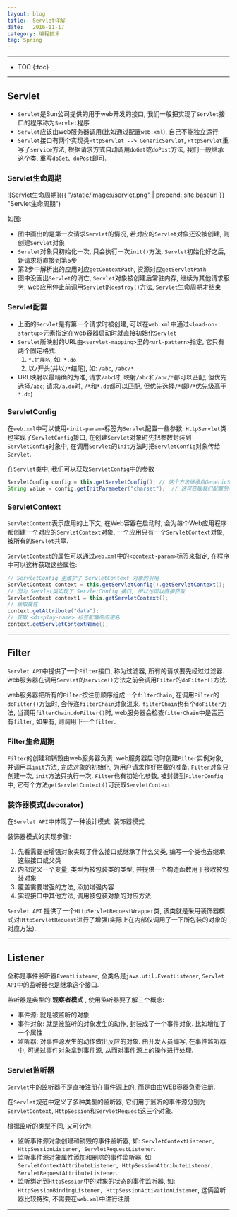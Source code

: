 ```yaml
---
layout: blog
title:  Servlet详解
date:   2016-11-17
category: 编程技术
tag: Spring
---
```




*****

* TOC
{:toc}

*****

## Servlet

* `Servlet`是Sun公司提供的用于web开发的接口, 我们一般把实现了`Servlet`接口的程序称为`Servlet`程序
* `Servlet`应该由web服务器调用(比如通过配置`web.xml`), 自己不能独立运行
* `Servlet`接口有两个实现类`HttpServlet --> GenericServlet`, `HttpServlet`重写了`service`方法, 根据请求方式自动调用`doGet`或`doPost`方法, 我们一般继承这个类, 重写`doGet、doPost`即可.

### Servlet生命周期

![Servlet生命周期]({{ "/static/images/servlet.png"  | prepend: site.baseurl }} "Servlet生命周期")

如图:

* 图中画出的是第一次请求`Servlet`的情况, 若对应的`Servlet`对象还没被创建, 则创建`Servlet`对象
* `Servlet`对象只初始化一次, 只会执行一次`init()`方法, `Servlet`初始化好之后, 新请求将直接到第5步
* 第2步中解析出的应用对应`getContextPath`, 资源对应`getServletPath`
* 图中没画出`Servlet`的消亡, `Servlet`对象被创建后常驻内存, 继续为其他请求服务; web应用停止前调用`Servlet`的`destroy()`方法, `Servlet`生命周期才结束

### Servlet配置

* 上面的`Servlet`是有第一个请求时被创建, 可以在`web.xml`中通过`<load-on-startup>`元素指定在web容器启动时就直接初始化`Servlet`
* `Servlet`所映射的URL由`<servlet-mapping>`里的`<url-pattern>`指定, 它只有两个固定格式:
  1. `*.扩展名`, 如: `*.do`
  2. 以`/`开头(并以`/*`结尾), 如: `/abc`, `/abc/*`
* URL映射以最精确的为准, 请求`/abc`时, 映射`/abc`和`/abc/*`都可以匹配, 但优先选择`/abc`; 请求`/a.do`时,
`/*`和`*.do`都可以匹配, 但优先选择`/*`(即`/*`优先级高于`*.do`)

### ServletConfig
在`web.xml`中可以使用`<init-param>`标签为`Servlet`配置一些参数. `HttpServlet`类也实现了`ServletConfig`接口, 在创建`Servlet`对象时先把参数封装到`ServletConfig`对象中, 在调用`Servlet`的`init`方法时把`ServletConfig`对象传给`Servlet`.

在`Servlet`类中, 我们可以获取`ServletConfig`中的参数

~~~java
ServletConfig config = this.getServletConfig(); // 这个方法继承自GenericServlet
String value = config.getInitParameter("charset");  // 这可获取我们配置的参数
~~~

### ServletContext
`ServletContext`表示应用的上下文, 在Web容器在启动时, 会为每个Web应用程序都创建一个对应的`ServletContext`对象, 一个应用只有一个`ServletContext`对象, 被所有的`Servlet`共享.

`ServletContext`的属性可以通过`web.xml`中的`<context-param>`标签来指定, 在程序中可以这样获取这些属性:

~~~java
// ServletConfig 里维护了 ServletContext 对象的引用
ServletContext context = this.getServletConfig().getServletContext();
// 因为 Servlet类实现了 ServletConfig 接口, 所以也可以直接获取
ServletContext context1 = this.getServletContext();
// 获取属性
context.getAttribute("data");
// 获取 <display-name> 标签配置的应用名
context.getServletContextName();
~~~

*****

## Filter

`Servlet API`中提供了一个`Filter`接口, 称为过滤器, 所有的请求要先经过过滤器. web服务器在调用`Servlet`的`service()`方法之前会调用`Filter`的`doFilter()`方法.

web服务器把所有的`Filter`按注册顺序组成一个`filterChain`, 在调用`Filter`的`doFilter()`方法时, 会传递`filterChain`对象进来. `filterChain`也有个`doFilter`方法, 当调用`filterChain.doFilter()`时, web服务器会检查`filterChain`中是否还有`filter`, 如果有, 则调用下一个`filter`.

### Filter生命周期
`Filter`的创建和销毁由web服务器负责. web服务器启动时创建`Filter`实例对象, 并调用其`init`方法, 完成对象的初始化, 为用户请求作好拦截的准备. `Filter`对象只创建一次, `init`方法只执行一次. `Filter`也有初始化参数, 被封装到`FilterConfig`中, 它有个方法`getServletContext()`可获取`ServletContext`

### 装饰器模式(decorator)
在`Servlet API`中体现了一种设计模式: 装饰器模式

装饰器模式的实现步骤:

1. 先看需要被增强对象实现了什么接口或继承了什么父类, 编写一个类也去继承这些接口或父类
2. 内部定义一个变量, 类型为被包装类的类型, 并提供一个构造函数用于接收被包装对象
3. 覆盖需要增强的方法, 添加增强内容
4. 实现接口中其他方法, 调用被包装对象的对应方法.

`Servlet API` 提供了一个`HttpServletRequestWrapper`类, 该类就是采用装饰器模式对`HttpServletRequest`进行了增强(实际上在内部仅调用了一下所包装的对象的对应方法).

*****

## Listener
全称是事件监听器`EventListener`, 全类名是`java.util.EventListener`, `Servlet API`中的监听器也是继承这个接口.

监听器是典型的 **观察者模式** , 使用监听器要了解三个概念:

* 事件源: 就是被监听的对象
* 事件对象: 就是被监听的对象发生的动作, 封装成了一个事件对象. 比如增加了一个属性
* 监听器: 对事件源发生的动作做出反应的对象. 由开发人员编写, 在事件监听器中, 可通过事件对象拿到事件源, 从而对事件源上的操作进行处理.

### Servlet监听器
`Servlet`中的监听器不是直接注册在事件源上的, 而是由由WEB容器负责注册.

在`Servlet`规范中定义了多种类型的监听器, 它们用于监听的事件源分别为`ServletContext`, `HttpSession`和`ServletRequest`这三个对象.

根据监听的类型不同, 又可分为:

* 监听事件源对象创建和销毁的事件监听器, 如: `ServletContextListener, HttpSessionListener, ServletRequestListener`.
* 监听事件源对象属性添加和删除的事件监听器, 如: `ServletContextAttributeListener, HttpSessionAttributeListener, ServletRequestAttributeListener`.
* 监听绑定到`HttpSession`中的对象的状态的事件监听器, 如: `HttpSessionBindingListener, HttpSessionActivationListener`, 这俩监听器比较特殊, 不需要在`web.xml`中进行注册

*****
